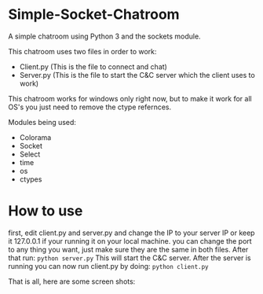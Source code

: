 # Simple-Socket-Chatroom
A simple chatroom using Python 3 and the sockets module.

This chatroom uses two files in order to work:
- Client.py (This is the file to connect and chat)
- Server.py (This is the file to start the C&C server which the client uses to work)

This chatroom works for windows only right now, but to make it work for all OS's you just need to remove the ctype refernces.

Modules being used:
- Colorama
- Socket
- Select
- time
- os
- ctypes

# How to use
first, edit client.py and server.py and change the IP to your server IP or keep it 127.0.0.1 if your running it on your local machine.
you can change the port to any thing you want, just make sure they are the same in both files.
After that run:
`python server.py`
This will start the C&C server.
After the server is running you can now run client.py by doing:
`python client.py`

That is all, here are some screen shots:


